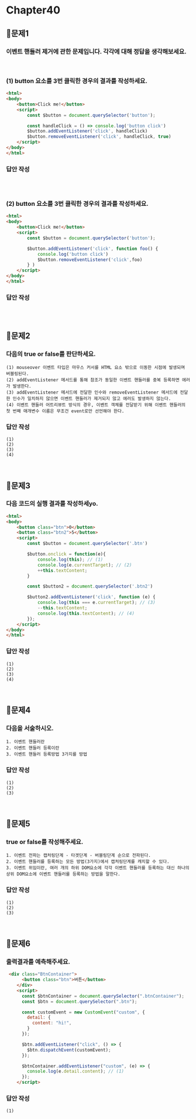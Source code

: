 # Chapter40
## 📌문제1

### 이벤트 핸들러 제거에 관한 문제입니다. 각각에 대해 정답을 생각해보세요.

<br>

### (1) button 요소를 3번 클릭한 경우의 결과를 작성하세요.
```html
<html>
<body>
    <button>Click me!</button>
    <script>
        const $button = document.querySelector('button');

        const handleClick = () => console.log('button click')
        $button.addEventListener('click', handleClick)
        $button.removeEventListener('click', handleClick, true)
    </script>
</body>
</html>
```
### 답안 작성
```

```

<br>

### (2) button 요소를 3번 클릭한 경우의 결과를 작성하세요.
```html
<html>
<body>
    <button>Click me!</button>
    <script>
        const $button = document.querySelector('button');

        $button.addEventListener('click', function foo() {
            console.log('button click')
            $button.removeEventListener('click',foo)
        } )
    </script>
</body>
</html>
```
### 답안 작성
```

```


<br>

## 📌문제2

### 다음의 true or false를 판단하세요.

```
(1) mouseover 이벤트 타입은 마우스 커서를 HTML 요소 밖으로 이동한 시점에 발생되며 버블링된다.
(2) addEventListener 메서드를 통해 참조가 동일한 이벤트 핸들러를 중복 등록하면 에러가 발생한다.
(3) addEventListener 메서드에 전달한 인수와 removeEventListener 메서드에 전달한 인수가 일치하지 않으면 이벤트 핸들러가 제거되지 않고 에러도 발생하지 않는다.
(4) 이벤트 핸들러 어트리뷰트 방식의 경우, 이벤트 객체를 전달받기 위해 이벤트 핸들러의 첫 번째 매개변수 이름은 무조건 event로만 선언해야 한다.
```

### 답안 작성
```
(1) 
(2) 
(3) 
(4) 
```

<br>

## 📌문제3

### 다음 코드의 실행 결과를 작성하세yo.

```html
<html>
<body>
    <button class="btn">0</button>
    <button class="btn2">5</button>
    <script>
        const $button = document.querySelector('.btn')

        $button.onclick = function(e){
            console.log(this); // (1)
            console.log(e.currentTarget); // (2)
            ++this.textContent;
        }

        const $button2 = document.querySelector('.btn2')

        $button2.addEventListener('click', function (e) { 
            console.log(this === e.currentTarget); // (3)
            --this.textContent;
            console.log(this.textContent); // (4)
        });
    </script>
</body>
</html>
```

### 답안 작성
```
(1) 
(2)
(3) 
(4) 
```

<br>

## 📌문제4

### 다음을 서술하시오.

```
1. 이벤트 핸들러란
2. 이벤트 핸들러 등록이란
3. 이벤트 핸들러 등록방법 3가지를 방법
```

### 답안 작성
```
(1) 
(2)
(3) 
```

<br>

## 📌문제5

### true or false를 작성해주세요.

```
1. 이벤트 전파는 캡처링단계 - 타겟단계 - 버블링단계 순으로 전파된다.
2. 이벤트 핸들러를 등록하는 모든 방법(3가지)에서 캡처링단계를 캐치할 수 있다.
3. 이벤트 위임이란, 여러 개의 하위 DOM요소에 각각 이벤트 핸들러를 등록하는 대신 하나의 상위 DOM요소에 이벤트 핸들러를 등록하는 방법을 말한다.
```

### 답안 작성
```
(1) 
(2)
(3) 
```

<br>

## 📌문제6

### 출력결과를 예측해주세요.

```html
 <div class="BtnContainer">
      <button class="btn">버튼</button>
    </div>
    <script>
      const $btnContainer = document.querySelector(".btnContainer");
      const $btn = document.querySelector(".btn");

      const customEvent = new CustomEvent("custom", {
        detail: {
          content: "hi!",
        }
      });

      $btn.addEventListener("click", () => {
        $btn.dispatchEvent(customEvent);
      });

      $btnContainer.addEventListener("custom", (e) => {
        console.log(e.detail.content); // (1)
      });
    </script>
```

### 답안 작성
```
(1) 
```

<br>


